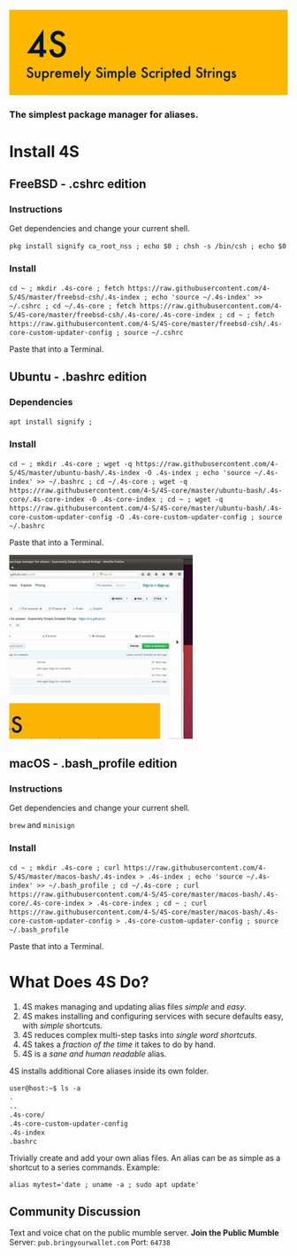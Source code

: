 ![](https://raw.githubusercontent.com/4-S/4S/master/_img/4s-wide.png)

### The simplest package manager for aliases.

# Install 4S

## FreeBSD - .cshrc edition

### Instructions

Get dependencies and change your current shell.

`pkg install signify ca_root_nss ; echo $0 ; chsh -s /bin/csh ; echo $0`

### Install

```
cd ~ ; mkdir .4s-core ; fetch https://raw.githubusercontent.com/4-S/4S/master/freebsd-csh/.4s-index ; echo 'source ~/.4s-index' >> ~/.cshrc ; cd ~/.4s-core ; fetch https://raw.githubusercontent.com/4-S/4S-core/master/freebsd-csh/.4s-core/.4s-core-index ; cd ~ ; fetch https://raw.githubusercontent.com/4-S/4S-core/master/freebsd-csh/.4s-core-custom-updater-config ; source ~/.cshrc
```
Paste that into a Terminal.

## Ubuntu - .bashrc edition

### Dependencies

`apt install signify ; `

### Install

```
cd ~ ; mkdir .4s-core ; wget -q https://raw.githubusercontent.com/4-S/4S/master/ubuntu-bash/.4s-index -O .4s-index ; echo 'source ~/.4s-index' >> ~/.bashrc ; cd ~/.4s-core ; wget -q https://raw.githubusercontent.com/4-S/4S-core/master/ubuntu-bash/.4s-core/.4s-core-index -O .4s-core-index ; cd ~ ; wget -q https://raw.githubusercontent.com/4-S/4S-core/master/ubuntu-bash/.4s-core-custom-updater-config -O .4s-core-custom-updater-config ; source ~/.bashrc
```
Paste that into a Terminal.

![](https://raw.githubusercontent.com/4-S/4S/master/_img/4-install.gif)

## macOS - .bash_profile edition

### Instructions

Get dependencies and change your current shell.

`brew` and `minisign`

### Install

```
cd ~ ; mkdir .4s-core ; curl https://raw.githubusercontent.com/4-S/4S/master/macos-bash/.4s-index > .4s-index ; echo 'source ~/.4s-index' >> ~/.bash_profile ; cd ~/.4s-core ; curl https://raw.githubusercontent.com/4-S/4S-core/master/macos-bash/.4s-core/.4s-core-index > .4s-core-index ; cd ~ ; curl https://raw.githubusercontent.com/4-S/4S-core/master/macos-bash/.4s-core-custom-updater-config > .4s-core-custom-updater-config ; source ~/.bash_profile
```
Paste that into a Terminal.

# What Does 4S Do?

1. 4S makes managing and updating alias files _simple_ and _easy_.
1. 4S makes installing and configuring services with secure defaults easy, with _simple_ shortcuts.
1. 4S reduces complex multi-step tasks into _single word shortcuts_.
1. 4S takes a _fraction of the time_ it takes to do by hand.
1. 4S is a _sane and human readable_ alias.

4S installs additional Core aliases inside its own folder.

```
user@host:~$ ls -a
.
..
.4s-core/
.4s-core-custom-updater-config
.4s-index
.bashrc
```

Trivially create and add your own alias files. An alias can be as simple as a shortcut to a series commands.
Example:

```
alias mytest='date ; uname -a ; sudo apt update'
```

## Community Discussion
Text and voice chat on the public mumble server.
**Join the Public Mumble**
Server: `pub.bringyourwallet.com`
Port: `64738`

